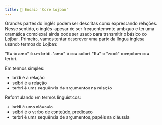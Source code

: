 ```yaml
---
title: 📝 Ensaio 'Core Lojban'
---
```


<div class="lojbo">

Grandes partes do inglês podem ser descritas como expressando relações. Nesse sentido, o inglês (apesar de ser frequentemente ambíguo e ter uma gramática complexa) ainda pode ser usado para transmitir o básico do Lojban. Primeiro, vamos tentar descrever uma parte da língua inglesa usando termos do Lojban:

"Eu te amo" é um bridi.
"amo" é seu selbri.
"Eu" e "você" compõem seu terbri.

Em termos simples:
* bridi é a relação
* selbri é a relação
* terbri é uma sequência de argumentos na relação

<!-- Reformulando em termos matemáticos:
* bridi é a expressão com uma função como `f(1,2)`
* selbri é a função `f(x,y)`
* terbri é a sequência de argumentos `1,2`
O valor de retorno da função pode ser considerado como sempre retornando `verdadeiro`. Considere uma função `é verdade que x é menor que y`. -->

Reformulando em termos linguísticos:
* bridi é uma cláusula
* selbri é o verbo de conteúdo, predicado
* terbri é uma sequência de argumentos, papéis na cláusula